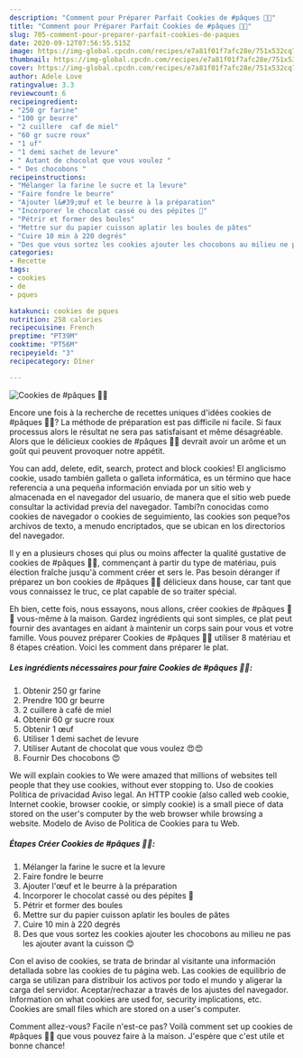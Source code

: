 ```yaml
---
description: "Comment pour Préparer Parfait Cookies de #pâques 🐣🐣"
title: "Comment pour Préparer Parfait Cookies de #pâques 🐣🐣"
slug: 705-comment-pour-preparer-parfait-cookies-de-paques
date: 2020-09-12T07:56:55.515Z
image: https://img-global.cpcdn.com/recipes/e7a81f01f7afc28e/751x532cq70/cookies-de-paques-🐣🐣-photo-principale-de-la-recette.jpg
thumbnail: https://img-global.cpcdn.com/recipes/e7a81f01f7afc28e/751x532cq70/cookies-de-paques-🐣🐣-photo-principale-de-la-recette.jpg
cover: https://img-global.cpcdn.com/recipes/e7a81f01f7afc28e/751x532cq70/cookies-de-paques-🐣🐣-photo-principale-de-la-recette.jpg
author: Adele Love
ratingvalue: 3.3
reviewcount: 6
recipeingredient:
- "250 gr farine"
- "100 gr beurre"
- "2 cuillere  caf de miel"
- "60 gr sucre roux"
- "1 uf"
- "1 demi sachet de levure"
- " Autant de chocolat que vous voulez "
- " Des chocobons "
recipeinstructions:
- "Mélanger la farine le sucre et la levure"
- "Faire fondre le beurre"
- "Ajouter l&#39;œuf et le beurre à la préparation"
- "Incorporer le chocolat cassé ou des pépites 🍫"
- "Pétrir et former des boules"
- "Mettre sur du papier cuisson aplatir les boules de pâtes"
- "Cuire 10 min à 220 degrés"
- "Des que vous sortez les cookies ajouter les chocobons au milieu ne pas les ajouter avant la cuisson 😊"
categories:
- Recette
tags:
- cookies
- de
- pques

katakunci: cookies de pques 
nutrition: 258 calories
recipecuisine: French
preptime: "PT39M"
cooktime: "PT56M"
recipeyield: "3"
recipecategory: Dîner

---
```



![Cookies de #pâques 🐣🐣](https://img-global.cpcdn.com/recipes/e7a81f01f7afc28e/751x532cq70/cookies-de-paques-🐣🐣-photo-principale-de-la-recette.jpg)

Encore une fois à la recherche de recettes uniques d'idées cookies de #pâques 🐣🐣? La méthode de préparation est pas difficile ni facile. Si faux processus alors le résultat ne sera pas satisfaisant et même désagréable. Alors que le délicieux cookies de #pâques 🐣🐣 devrait avoir un arôme et un goût qui peuvent provoquer notre appétit.

You can add, delete, edit, search, protect and block cookies! El anglicismo cookie, usado también galleta o galleta informática, es un término que hace referencia a una pequeña información enviada por un sitio web y almacenada en el navegador del usuario, de manera que el sitio web puede consultar la actividad previa del navegador. Tambi?n conocidas como cookies de navegador o cookies de seguimiento, las cookies son peque?os archivos de texto, a menudo encriptados, que se ubican en los directorios del navegador.

Il y en a plusieurs choses qui plus ou moins affecter la qualité gustative de cookies de #pâques 🐣🐣, commençant à partir du type de matériau, puis élection fraîche jusqu'à comment créer et sers le. Pas besoin déranger if préparez un bon cookies de #pâques 🐣🐣 délicieux dans house, car tant que vous connaissez le truc, ce plat capable de so traiter spécial.


Eh bien, cette fois, nous essayons, nous allons, créer cookies de #pâques 🐣🐣 vous-même à la maison. Gardez ingrédients qui sont simples, ce plat peut fournir des avantages en aidant à maintenir un corps sain pour vous et votre famille. Vous pouvez préparer Cookies de #pâques 🐣🐣 utiliser 8 matériau et 8 étapes création. Voici les comment dans préparer le plat.

<!--inarticleads1-->

##### Les ingrédients nécessaires pour faire Cookies de #pâques 🐣🐣:

1. Obtenir 250 gr farine
1. Prendre 100 gr beurre
1.  2 cuillere à café de miel
1. Obtenir 60 gr sucre roux
1. Obtenir 1 œuf
1. Utiliser 1 demi sachet de levure
1. Utiliser  Autant de chocolat que vous voulez 😍😍
1. Fournir  Des chocobons 😍


We will explain cookies to We were amazed that millions of websites tell people that they use cookies, without ever stopping to. Uso de cookies Política de privacidad Aviso legal. An HTTP cookie (also called web cookie, Internet cookie, browser cookie, or simply cookie) is a small piece of data stored on the user&#39;s computer by the web browser while browsing a website. Modelo de Aviso de Politica de Cookies para tu Web. 

<!--inarticleads2-->

##### Étapes Créer Cookies de #pâques 🐣🐣:

1. Mélanger la farine le sucre et la levure
1. Faire fondre le beurre
1. Ajouter l&#39;œuf et le beurre à la préparation
1. Incorporer le chocolat cassé ou des pépites 🍫
1. Pétrir et former des boules
1. Mettre sur du papier cuisson aplatir les boules de pâtes
1. Cuire 10 min à 220 degrés
1. Des que vous sortez les cookies ajouter les chocobons au milieu ne pas les ajouter avant la cuisson 😊


Con el aviso de cookies, se trata de brindar al visitante una información detallada sobre las cookies de tu página web. Las cookies de equilibrio de carga se utilizan para distribuir los activos por todo el mundo y aligerar la carga del servidor. Aceptar/rechazar a través de los ajustes del navegador. Information on what cookies are used for, security implications, etc. Cookies are small files which are stored on a user&#39;s computer. 


Comment allez-vous? Facile n'est-ce pas? Voilà comment set up cookies de #pâques 🐣🐣 que vous pouvez faire à la maison. J'espère que c'est utile et bonne chance!
